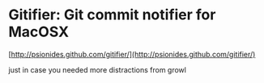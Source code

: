 <!--
id: 2715773546
link: http://tumblr.atmos.org/post/2715773546/gitifier-git-commit-notifier-for-macosx
slug: gitifier-git-commit-notifier-for-macosx
date: Wed Jan 12 2011 10:33:51 GMT-0800 (PST)
publish: 2011-01-012
tags: 
title: Gitifier: Git commit notifier for MacOSX
-->


Gitifier: Git commit notifier for MacOSX
========================================

[http://psionides.github.com/gitifier/](http://psionides.github.com/gitifier/)

just in case you needed more distractions from growl


